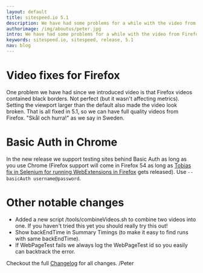 ```yaml
---
layout: default
title: sitespeed.io 5.1
description: We have had some problems for a while with the video from Firefox containing black borders as well as setting viewport in Firefox didn't work perfectly with the video. That is fixed in 5.1!
authorimage: /img/aboutus/peter.jpg
intro: We have had some problems for a while with the video from Firefox containing black borders as well as setting viewport in Firefox didn't work perfectly with the video. That is fixed in 5.1!
keywords: sitespeed.io, sitespeed, release, 5.1
nav: blog
---
```


# Video fixes for Firefox

One problem we have had since we introduced video is that Firefox videos contained black borders. Not perfect (but it wasn't affecting metrics). Setting the viewport larger than the default also made the video look broken. That is all fixed in 5.1, so we can have full quality videos from Firefox. "Skål och hurra!" as we say in Sweden.

# Basic Auth in Chrome

In the new release we support testing sites behind Basic Auth as long as you use Chrome (Firefox support will come in Firefox 54 as long as [Tobias fix in Selenium for running WebExtensions in Firefox](https://github.com/SeleniumHQ/selenium/pull/3846) gets released). Use <code>--basicAuth username@password</code>.

# Other notable changes

* Added a new script /tools/combineVideos.sh to combine two videos into one. If you haven't tried this yet you should really try this out!
* Show backEndTime in Summary Timings (to make it easy to find runs with same backEndTime).
* If WebPageTest fails we always log the WebPageTest id so you easily can backtrack the error.

Checkout the full [Changelog](https://github.com/sitespeedio/sitespeed.io/blob/master/CHANGELOG.md) for all changes.
/Peter
